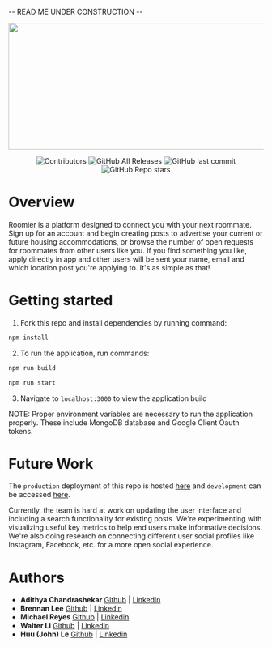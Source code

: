 -- READ ME UNDER CONSTRUCTION -- 

<p align="center">
<img src= "./client/assets/roomier_banner.png" width="750" height="250" align="center">
</p>
<p align="center">
  <img alt="Contributors" src="https://img.shields.io/github/contributors/Tassled-Wobbegong5/roomier?color=%239d65c9&style=flat-square">
  <img alt="GitHub All Releases" src="https://img.shields.io/github/downloads/Tassled-Wobbegong5/roomier/total?color=green">
  <img alt="GitHub last commit" src="https://img.shields.io/github/last-commit/Tassled-Wobbegong5/roomier?color=orange">
  <img alt="GitHub Repo stars" src="https://img.shields.io/github/stars/Tassled-Wobbegong5/roomier?style=social">

</p>

# Overview

Roomier is a platform designed to connect you with your next roommate. Sign up for an account and begin creating posts to advertise your current or future housing accommodations, or browse the number of open requests for roommates from other users like you. If you find something you like, apply directly in app and other users will be sent your name, email and which location post you're applying to. It's as simple as that!

# Getting started

1. Fork this repo and install dependencies by running command:

```sh
npm install
```

2. To run the application, run commands:

```sh
npm run build
```

```sh
npm run start
```

3. Navigate to `localhost:3000` to view the application build

NOTE: Proper environment variables are necessary to run the application properly. These include MongoDB database and Google Client Oauth tokens.

# Future Work

The `production` deployment of this repo is hosted [here](https://roomier.onrender.com) and `development` can be accessed [here](https://roomier-dev.onrender.com).

Currently, the team is hard at work on updating the user interface and including a search functionality for existing posts. We're experimenting with visualizing useful key metrics to help end users make informative decisions. We're also doing research on connecting different user social profiles like Instagram, Facebook, etc. for a more open social experience.

# Authors

- **Adithya Chandrashekar** [Github](https://github.com/addychandrashekar) | [Linkedin](https://www.linkedin.com/in/addyc/)
- **Brennan Lee** [Github](https://github.com/blee3395) | [Linkedin](https://www.linkedin.com/in/brennan-lee/)
- **Michael Reyes** [Github](https://github.com/Michaelr499) | [Linkedin](https://www.linkedin.com/in/michael-reyes-b4319216b)
- **Walter Li** [Github](https://github.com/findwalle) | [Linkedin](https://www.linkedin.com/in/li-walter/)
- **Huu (John) Le** [Github](https://github.com/JohnLeGit) | [Linkedin](https://www.linkedin.com/in/huu-le/)
